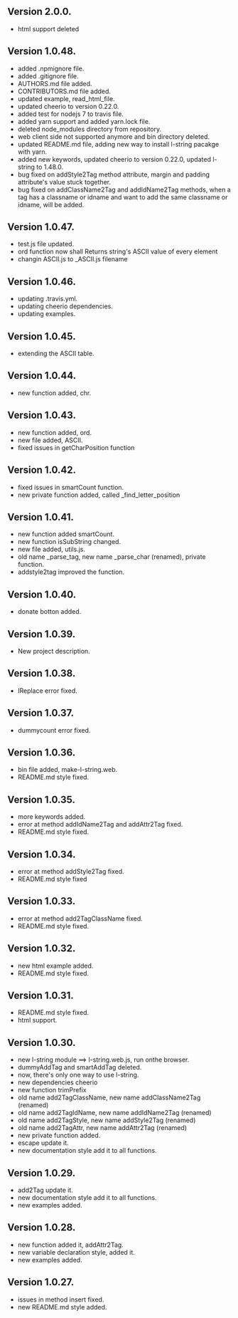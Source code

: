 Version 2.0.0.
--------------
* html support deleted


Version 1.0.48.
---------------
* added .npmignore file.
* added .gitignore file.
* AUTHORS.md file added.
* CONTRIBUTORS.md file added.
* updated example, read_html_file.
* updated cheerio to version 0.22.0.
* added test for nodejs 7 to travis file.
* added yarn support and added yarn.lock file.
* deleted node_modules directory from repository.
* web client side not supported anymore and bin directory deleted.
* updated README.md file, adding new way to install l-string pacakge with yarn.
* added new keywords, updated cheerio to version 0.22.0, updated l-string to 1.48.0.
* bug fixed on addStyle2Tag method attribute, margin and padding attribute's value stuck together.
* bug fixed on addClassName2Tag and addIdName2Tag methods, when a tag has a classname or idname and want to add the same   classname or idname, will be added.

Version 1.0.47.
---------------
* test.js file updated.
* ord function now shall Returns string's ASCII value  of every element
* changin ASCII.js to _ASCII.js filename

Version 1.0.46.
---------------
* updating .travis.yml.
* updating  cheerio dependencies.
* updating  examples.

Version 1.0.45.
---------------
* extending the ASCII table.

Version 1.0.44.
---------------
* new function added, chr.

Version 1.0.43.
---------------
* new function added, ord.
* new file added, ASCII.
* fixed issues in getCharPosition function

Version 1.0.42.
---------------
* fixed issues in smartCount function.
* new private function added, called _find_letter_position

Version 1.0.41.
---------------
* new function added smartCount.
* new function isSubString changed.
* new file added, utils.js.
* old name _parse_tag, new name _parse_char (renamed), private function.
* addstyle2tag improved the function.

Version 1.0.40.
---------------
* donate botton added.

Version 1.0.39.
---------------
* New project description.

Version 1.0.38.
---------------
* lReplace error fixed.

Version 1.0.37.
---------------
* dummycount error fixed.

Version 1.0.36.
---------------
* bin file added, make-l-string.web.
* README.md style fixed.

Version 1.0.35.
---------------
* more keywords added.
* error at method addIdName2Tag and addAttr2Tag fixed.
* README.md style fixed.

Version 1.0.34.
---------------
* error at method addStyle2Tag fixed.
* README.md style fixed

Version 1.0.33.
---------------
* error at method add2TagClassName fixed.
* README.md style fixed.

Version 1.0.32.
---------------
* new html example added.
* README.md style fixed.

Version 1.0.31.
---------------
* README.md style fixed.
* html support.

Version 1.0.30.
---------------
* new l-string module ==> l-string.web.js, run onthe browser.
* dummyAddTag and smartAddTag deleted.
* now, there's only one way to use l-string.
* new dependencies cheerio
* new function trimPrefix
* old name add2TagClassName, new name addClassName2Tag (renamed)
* old name add2TagIdName, new name addIdName2Tag (renamed)
* old name add2TagStyle, new name addStyle2Tag (renamed)
* old name add2TagAttr, new name addAttr2Tag (renamed)
* new private function added.
* escape update it.
* new documentation style add it to all functions.

Version 1.0.29.
---------------
* add2Tag update it.
* new documentation style add it to all functions.
* new examples added. 

Version 1.0.28.
---------------
* new function added it, addAttr2Tag.
* new variable declaration style, added it. 
* new examples added. 

Version 1.0.27.
---------------
* issues in method insert fixed.
* new README.md style added.

